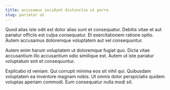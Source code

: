 ```yaml
---
title: accusamus incidunt distinctio ut porro
slug: pariatur ut
---
```


Quod alias iste odit est dolor alias sunt et consequatur. Debitis vitae et aut pariatur officiis est culpa consequatur. Et exercitationem ratione optio. Autem accusamus doloremque voluptatem aut vel consequuntur.

Autem enim harum voluptatem ut doloremque fugiat quo. Dicta vitae accusantium illo accusantium odio similique est. Autem ut iste pariatur voluptatum sint et consequuntur.

Explicabo id veniam. Qui corrupti minima eos sit nihil qui. Quibusdam voluptatem ea inventore magnam nobis. Ut omnis dolor perspiciatis quidem voluptas aperiam commodi. Eum consequatur nulla modi sit.
